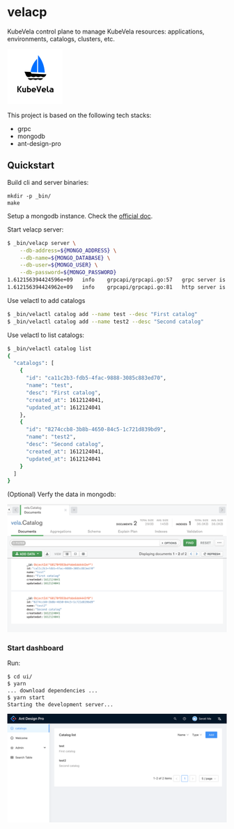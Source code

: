# velacp
KubeVela control plane to manage KubeVela resources: applications, environments, catalogs, clusters, etc.

![alt](./doc/images/vela_logo.png)

This project is based on the following tech stacks:

- grpc
- mongodb
- ant-design-pro

## Quickstart

Build cli and server binaries:

```
mkdir -p _bin/
make
```

Setup a mongodb instance. Check the [official doc](https://docs.mongodb.com/guides/server/install/).

Start velacp server:

```bash
$ _bin/velacp server \
    --db-address=${MONGO_ADDRESS} \
    --db-name=${MONGO_DATABASE} \
    --db-user=${MONGO_USER} \
    --db-password=${MONGO_PASSWORD}
1.612156394424596e+09	info	grpcapi/grpcapi.go:57	grpc server is running on	{"port": 9000}
1.612156394424962e+09	info	grpcapi/grpcapi.go:81	http server is running on	{"port": 9001}
```

Use velactl to add catalogs
```bash
$ _bin/velactl catalog add --name test --desc "First catalog"
$ _bin/velactl catalog add --name test2 --desc "Second catalog"
```

Use velactl to list catalogs:
```bash
$ _bin/velactl catalog list
{
  "catalogs": [
    {
      "id": "ca11c2b3-fdb5-4fac-9888-3085c883ed70",
      "name": "test",
      "desc": "First catalog",
      "created_at": 1612124041,
      "updated_at": 1612124041
    },
    {
      "id": "8274ccb8-3b8b-4650-84c5-1c721d839bd9",
      "name": "test2",
      "desc": "Second catalog",
      "created_at": 1612124041,
      "updated_at": 1612124041
    }
  ]
}
```

(Optional) Verfy the data in mongodb:

![alt](doc/images/mongo_catalog.png)

### Start dashboard

Run:
```
$ cd ui/
$ yarn
... download dependencies ...
$ yarn start
Starting the development server...
```

![alt](./doc/images/ui.png)

